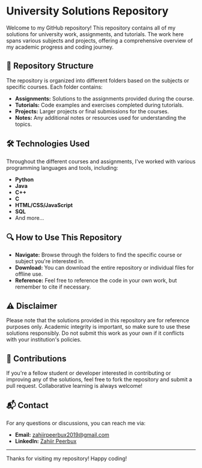 # University Solutions Repository

Welcome to my GitHub repository! This repository contains all of my solutions for university work, assignments, and tutorials. The work here spans various subjects and projects, offering a comprehensive overview of my academic progress and coding journey.

## 📂 Repository Structure

The repository is organized into different folders based on the subjects or specific courses. Each folder contains:

- **Assignments:** Solutions to the assignments provided during the course.
- **Tutorials:** Code examples and exercises completed during tutorials.
- **Projects:** Larger projects or final submissions for the courses.
- **Notes:** Any additional notes or resources used for understanding the topics.

## 🛠️ Technologies Used

Throughout the different courses and assignments, I've worked with various programming languages and tools, including:

- **Python**
- **Java**
- **C++**
- **C**
- **HTML/CSS/JavaScript**
- **SQL**
- And more...

## 🔍 How to Use This Repository

- **Navigate:** Browse through the folders to find the specific course or subject you're interested in.
- **Download:** You can download the entire repository or individual files for offline use.
- **Reference:** Feel free to reference the code in your own work, but remember to cite if necessary.

## ⚠️ Disclaimer

Please note that the solutions provided in this repository are for reference purposes only. Academic integrity is important, so make sure to use these solutions responsibly. Do not submit this work as your own if it conflicts with your institution's policies.

## 🤝 Contributions

If you're a fellow student or developer interested in contributing or improving any of the solutions, feel free to fork the repository and submit a pull request. Collaborative learning is always welcome!

## 📬 Contact

For any questions or discussions, you can reach me via:

- **Email:** [zahiirpeerbux2019@gmail.com](zahiirpeerbux2019@gmail.com)
- **LinkedIn:** [Zahiir Peerbux](https://www.linkedin.com/)

---

Thanks for visiting my repository! Happy coding!
